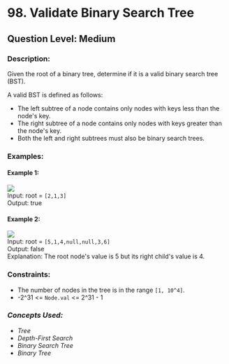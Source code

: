 # 98. Validate Binary Search Tree
## Question Level: Medium
### Description:
Given the root of a binary tree, determine if it is a valid binary search tree (BST).

A valid BST is defined as follows:

- The left subtree of a node contains only nodes with keys less than the node's key.
- The right subtree of a node contains only nodes with keys greater than the node's key.
- Both the left and right subtrees must also be binary search trees.

### Examples:
#### Example 1:

<img src="https://assets.leetcode.com/uploads/2020/12/01/tree1.jpg"><br>
Input: root = `[2,1,3]`<br>
Output: true<br>
#### Example 2:

<img src="https://assets.leetcode.com/uploads/2020/12/01/tree2.jpg"><br>
Input: root = `[5,1,4,null,null,3,6]`<br>
Output: false<br>
Explanation: The root node's value is 5 but its right child's value is 4.<br>


### Constraints:

- The number of nodes in the tree is in the range `[1, 10^4]`.
- -2^31 <= `Node.val` <= 2^31 - 1


### <i>Concepts Used:
- Tree
- Depth-First Search
- Binary Search Tree
- Binary Tree </i>